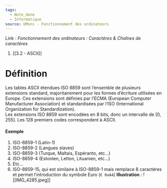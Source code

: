 ```yaml
---
tags:
  - Note_done
  - Informatique
source: UMons - Fonctionnement des ordinateurs
---
```


Link :
_Fonctionnement des ordinateurs : Caractères & Chaînes de caractères_
1. [[3.2 - ASCII]]

# Définition
Les tables ASCII étendues ISO 8859 sont l’ensemble de plusieurs extensions standard, majoritairement pour les formes d’écriture utilisées en Europe. Ces extensions sont définies par l’ECMA (European Computer Manufacturer Association) et standardisées par l’ISO (International Organization for Standardization). 
\
Les extensions ISO 8859 sont encodées en 8 bits, donc un intervalle de $[0,255]$. Les 128 premiers codes correspondent à ASCII.
#### Exemple
1. ISO-8859-1 (Latin-1)
2. ISO-8859-2 (Langues slaves)
3. ISO-8859-3 (Turque, Maltais, Espéranto, etc...)
4. ISO-8859-4 (Estonien, Letton, Lituanien, etc…)
5. Etc…
6. ISO-8859-15, qui est similaire à ISO-8859-1 mais remplace 8 caractères et permet l’introduction du symbole Euro (`€ 0xA4`)
**Illustration** : ![[IMG_4285.jpeg]]
